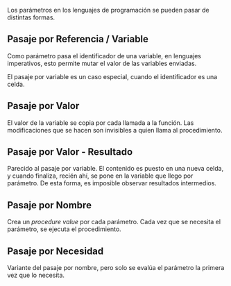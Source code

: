 Los parámetros en los lenguajes de programación se pueden pasar de distintas formas.

## Pasaje por Referencia / Variable

Como parámetro pasa el identificador de una variable, en lenguajes imperativos, esto permite mutar el valor de las variables enviadas.

El pasaje por variable es un caso especial, cuando el identificador es una celda.

## Pasaje por Valor

El valor de la variable se copia por cada llamada a la función. Las modificaciones que se hacen son invisibles a quien llama al procedimiento.

## Pasaje por Valor - Resultado

Parecido al pasaje por variable. El contenido es puesto en una nueva celda, y cuando finaliza, recién ahí, se pone en la variable que llego por parámetro. De esta forma, es imposible observar resultados intermedios.

## Pasaje por Nombre

Crea un *procedure value* por cada parámetro. Cada vez que se necesita el parámetro, se ejecuta el procedimiento.

## Pasaje por Necesidad

Variante del pasaje por nombre, pero solo se evalúa el parámetro la primera vez que lo necesita.
